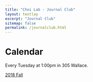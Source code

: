 ```yaml
---
title: "Choi Lab - Journal Club"
layout: textlay
excerpt: "Journal Club"
sitemap: false
permalink: /journalclub.html
---
```


# Calendar

Every Tuesday at 1:00pm in 305 Wallace.

[2018 Fall](https://koeunchoi.github.io/lab/_pages/journalclub/journalclub_201809.html) 
